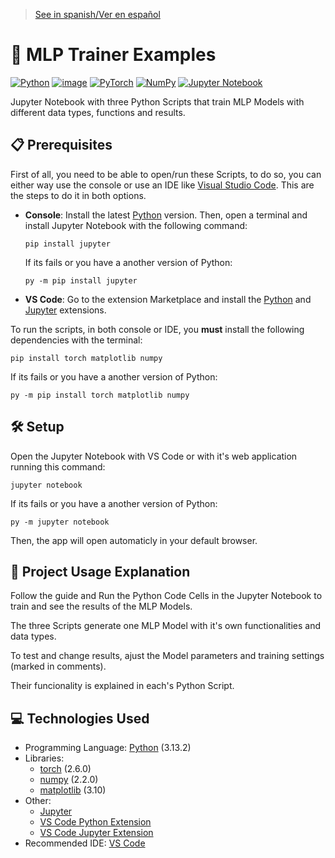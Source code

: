 > [See in spanish/Ver en español](https://github.com/LuisMiSanVe/MLP-Trainer-Examples/blob/main/README.es.md)
# 🧠 MLP Trainer Examples
[![Python](https://img.shields.io/badge/python-3670A0?style=for-the-badge&logo=python&logoColor=ffdd54)](https://www.python.org/)
[![image](https://img.shields.io/badge/Visual_Studio_Code-0078D4?style=for-the-badge&logo=visual%20studio%20code&logoColor=white)](https://code.visualstudio.com/)
[![PyTorch](https://img.shields.io/badge/PyTorch-%23EE4C2C.svg?style=for-the-badge&logo=PyTorch&logoColor=white)](https://pytorch.org/)
[![NumPy](https://img.shields.io/badge/numpy-%23013243.svg?style=for-the-badge&logo=numpy&logoColor=white)](https://numpy.org/)
[![Jupyter Notebook](https://img.shields.io/badge/jupyter-%23FA0F00.svg?style=for-the-badge&logo=jupyter&logoColor=white)](https://jupyter.org/)

Jupyter Notebook with three Python Scripts that train MLP Models with different data types, functions and results.

## 📋 Prerequisites
First of all, you need to be able to open/run these Scripts, to do so, you can either way use the console or use an IDE like [Visual Studio Code](https://code.visualstudio.com/). This are the steps to do it in both options.
- **Console**:
  Install the latest [Python](https://www.python.org/) version.
  Then, open a terminal and install Jupyter Notebook with the following command:
  ```
  pip install jupyter
  ```
  If its fails or you have a another version of Python:
  ```
  py -m pip install jupyter
  ```
- **VS Code**:
  Go to the extension Marketplace and install the [Python](https://marketplace.visualstudio.com/items?itemName=ms-python.python) and [Jupyter](https://marketplace.visualstudio.com/items?itemName=ms-toolsai.jupyter) extensions.

To run the scripts, in both console or IDE, you **must** install the following dependencies with the terminal:
```
pip install torch matplotlib numpy
```
If its fails or you have a another version of Python:
```
py -m pip install torch matplotlib numpy
```

## 🛠️ Setup
Open the Jupyter Notebook with VS Code or with it's web application running this command:
```
jupyter notebook
```
If its fails or you have a another version of Python:
```
py -m jupyter notebook
```
Then, the app will open automaticly in your default browser.

## 🚀 Project Usage Explanation
Follow the guide and Run the Python Code Cells in the Jupyter Notebook to train and see the results of the MLP Models.

The three Scripts generate one MLP Model with it's own functionalities and data types.

To test and change results, ajust the Model parameters and training settings (marked in comments).

Their funcionality is explained in each's Python Script.

## 💻 Technologies Used
- Programming Language: [Python](https://www.python.org/) (3.13.2)
- Libraries:
  - [torch](https://pypi.org/project/torch/) (2.6.0)
  - [numpy](https://numpy.org/) (2.2.0)
  - [matplotlib](https://matplotlib.org/) (3.10)
- Other:
  - [Jupyter](https://jupyter.org/)
  - [VS Code Python Extension](https://marketplace.visualstudio.com/items?itemName=ms-python.python)
  - [VS Code Jupyter Extension](https://marketplace.visualstudio.com/items?itemName=ms-toolsai.jupyter)
- Recommended IDE:  [VS Code](https://code.visualstudio.com/)
